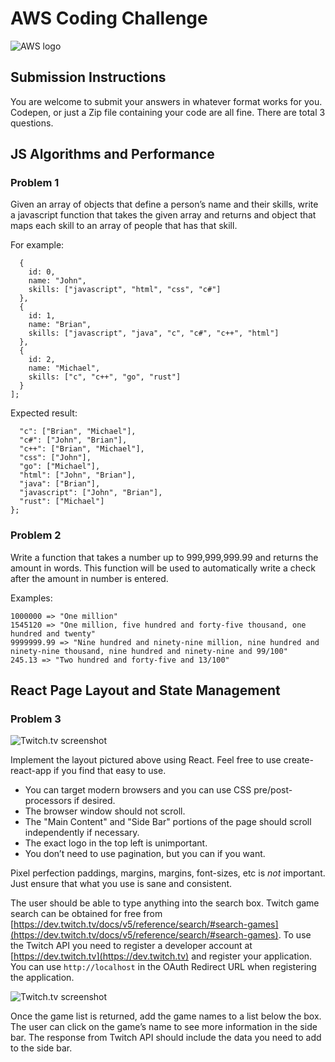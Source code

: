 # AWS Coding Challenge

![AWS logo](${STATIC}/images/sponsors/aws.svg)

## Submission Instructions

You are welcome to submit your answers in whatever format works for you.  Codepen, or just a Zip file containing your code are all fine.  There are total 3 questions.

## JS Algorithms and Performance

### Problem 1

Given an array of objects that define a person’s name and their skills, write a javascript function that takes the given array and returns and object that maps each skill to an array of people that has that skill.

For example:

```const people = [
  {
    id: 0,
    name: "John",
    skills: ["javascript", "html", "css", "c#"]
  },
  {
    id: 1,
    name: "Brian",
    skills: ["javascript", "java", "c", "c#", "c++", "html"]
  },
  {
    id: 2,
    name: "Michael",
    skills: ["c", "c++", "go", "rust"]
  }
];
```

Expected result:

```{
  "c": ["Brian", "Michael"],
  "c#": ["John", "Brian"],
  "c++": ["Brian", "Michael"],
  "css": ["John"],
  "go": ["Michael"],
  "html": ["John", "Brian"],
  "java": ["Brian"],
  "javascript": ["John", "Brian"],
  "rust": ["Michael"]
};
```

### Problem 2

Write a function that takes a number up to 999,999,999.99 and returns the amount in words. This function will be used to automatically write a check after the amount in number is entered.

Examples:

```1000 => "One thousand"
1000000 => "One million"
1545120 => "One million, five hundred and forty-five thousand, one hundred and twenty"
9999999.99 => "Nine hundred and ninety-nine million, nine hundred and ninety-nine thousand, nine hundred and ninety-nine and 99/100"
245.13 => "Two hundred and forty-five and 13/100"
```

## React Page Layout and State Management

### Problem 3

![Twitch.tv screenshot](${STATIC}/images/aws-coding-1.png)

Implement the layout pictured above using React.  Feel free to use create-react-app if you find that easy to use.

- You can target modern browsers and you can use CSS pre/post-processors if desired.  
- The browser window should not scroll. 
- The "Main Content" and "Side Bar" portions of the page should scroll independently if necessary.  
- The exact logo in the top left is unimportant.
- You don’t need to use pagination, but you can if you want.

Pixel perfection paddings, margins, margins, font-sizes, etc is *not* important.  Just ensure that what you use is sane and consistent.

The user should be able to type anything into the search box.  Twitch game search can be obtained for free from [https://dev.twitch.tv/docs/v5/reference/search/#search-games](https://dev.twitch.tv/docs/v5/reference/search/#search-games).  To use the Twitch API you need to register a developer account at [https://dev.twitch.tv](https://dev.twitch.tv) and register your application. You can use `http://localhost` in the OAuth Redirect URL when registering the application.

![Twitch.tv screenshot](${STATIC}/images/aws-coding-2.png)

Once the game list is returned, add the game names to a list below the box.  The user can click on the game’s name to see more information in the side bar.  The response from Twitch API should include the data you need to add to the side bar.

